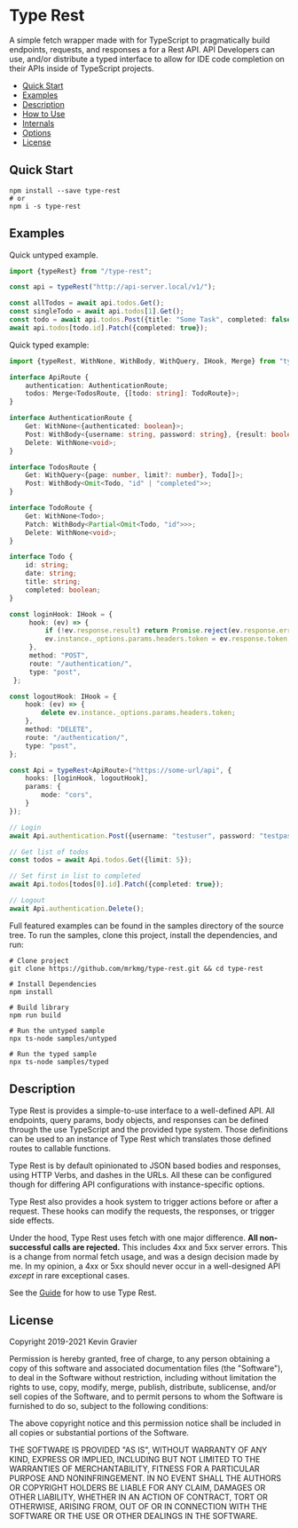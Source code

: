 Type Rest
=========

A simple fetch wrapper made with for TypeScript to pragmatically build
endpoints, requests, and responses a for a Rest API. API Developers can
use, and/or distribute a typed interface to allow for IDE code
completion on their APIs inside of TypeScript projects.

- [Quick Start](#quick-start)
- [Examples](#examples)
- [Description](#description)
- [How to Use](docs/GUIDE.md)
- [Internals](docs/INTERNALS.md)
- [Options](docs/OPTIONS.md)
- [License](#license)


## Quick Start

```shell
npm install --save type-rest
# or
npm i -s type-rest
```

## Examples

Quick untyped example.

```typescript
import {typeRest} from "/type-rest";

const api = typeRest("http://api-server.local/v1/");

const allTodos = await api.todos.Get();
const singleTodo = await api.todos[1].Get();
const todo = await api.todos.Post({title: "Some Task", completed: false});
await api.todos[todo.id].Patch({completed: true});
```

Quick typed example:

```typescript
import {typeRest, WithNone, WithBody, WithQuery, IHook, Merge} from "type-rest";

interface ApiRoute {
    authentication: AuthenticationRoute;
    todos: Merge<TodosRoute, {[todo: string]: TodoRoute}>;
}

interface AuthenticationRoute {
    Get: WithNone<{authenticated: boolean}>;
    Post: WithBody<{username: string, password: string}, {result: boolean, token?: string, error?: string}>;
    Delete: WithNone<void>;
}

interface TodosRoute {
    Get: WithQuery<{page: number, limit?: number}, Todo[]>;
    Post: WithBody<Omit<Todo, "id" | "completed">>;
}

interface TodoRoute {
    Get: WithNone<Todo>;
    Patch: WithBody<Partial<Omit<Todo, "id">>>;
    Delete: WithNone<void>;
}

interface Todo {
    id: string;
    date: string;
    title: string;
    completed: boolean;
}

const loginHook: IHook = {
     hook: (ev) => {
         if (!ev.response.result) return Promise.reject(ev.response.error);
         ev.instance._options.params.headers.token = ev.response.token; 
     },
     method: "POST",
     route: "/authentication/",
     type: "post",
 };

const logoutHook: IHook = {
    hook: (ev) => {
        delete ev.instance._options.params.headers.token;
    },
    method: "DELETE",
    route: "/authentication/",
    type: "post",
};

const Api = typeRest<ApiRoute>("https://some-url/api", {
    hooks: [loginHook, logoutHook],
    params: {
        mode: "cors",
    }
});

// Login
await Api.authentication.Post({username: "testuser", password: "testpassword"});

// Get list of todos
const todos = await Api.todos.Get({limit: 5});

// Set first in list to completed
await Api.todos[todos[0].id].Patch({completed: true});

// Logout
await Api.authentication.Delete();
```

Full featured examples can be found in the samples directory of the
source tree. To run the samples, clone this project, install the
dependencies, and run:

```shell script
# Clone project
git clone https://github.com/mrkmg/type-rest.git && cd type-rest

# Install Dependencies
npm install

# Build library
npm run build

# Run the untyped sample
npx ts-node samples/untyped

# Run the typed sample
npx ts-node samples/typed
```

## Description

Type Rest is provides a simple-to-use interface to a well-defined API.
All endpoints, query params, body objects, and responses can be defined
through the use TypeScript and the provided type system. Those
definitions can be used to an instance of Type Rest which translates
those defined routes to callable functions.

Type Rest is by default opinionated to JSON based bodies and responses,
using HTTP Verbs, and dashes in the URLs. All these can be configured
though for differing API configurations with instance-specific options.

Type Rest also provides a hook system to trigger actions before or after
a request. These hooks can modify the requests, the responses, or
trigger side effects.

Under the hood, Type Rest uses fetch with one major difference. **All
non-successful calls are rejected.** This includes 4xx and 5xx server
errors. This is a change from normal fetch usage, and was a design
decision made by me. In my opinion, a 4xx or 5xx should never occur in a
well-designed API *except* in rare exceptional cases.

See the [Guide](docs/GUIDE.md) for how to use Type Rest.


## License

Copyright 2019-2021 Kevin Gravier

Permission is hereby granted, free of charge, to any person obtaining a
copy of this software and associated documentation files (the
"Software"), to deal in the Software without restriction, including
without limitation the rights to use, copy, modify, merge, publish,
distribute, sublicense, and/or sell copies of the Software, and to
permit persons to whom the Software is furnished to do so, subject to
the following conditions:

The above copyright notice and this permission notice shall be included
in all copies or substantial portions of the Software.

THE SOFTWARE IS PROVIDED "AS IS", WITHOUT WARRANTY OF ANY KIND, EXPRESS
OR IMPLIED, INCLUDING BUT NOT LIMITED TO THE WARRANTIES OF
MERCHANTABILITY, FITNESS FOR A PARTICULAR PURPOSE AND NONINFRINGEMENT.
IN NO EVENT SHALL THE AUTHORS OR COPYRIGHT HOLDERS BE LIABLE FOR ANY
CLAIM, DAMAGES OR OTHER LIABILITY, WHETHER IN AN ACTION OF CONTRACT,
TORT OR OTHERWISE, ARISING FROM, OUT OF OR IN CONNECTION WITH THE
SOFTWARE OR THE USE OR OTHER DEALINGS IN THE SOFTWARE.
